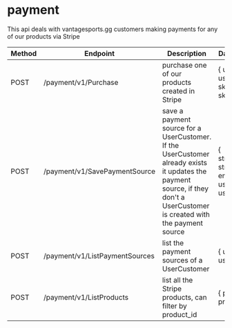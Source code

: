 # payment

This api deals with vantagesports.gg customers making payments for any of our products via Stripe

Method | Endpoint                      | Description                         | Data Format
|------|-------------------------------|-------------------------------------|---------------------------------------------
| POST | /payment/v1/Purchase          | purchase one of our products created in Stripe | { user_id: userId, sku_id: skuId }
| POST | /payment/v1/SavePaymentSource | save a payment source for a UserCustomer.  If the UserCustomer already exists it updates the payment source, if they don't a UserCustomer is created with the payment source | { stripe_token: stripeToken, email: email, user_id: userId}
| POST | /payment/v1/ListPaymentSources| list the payment sources of a UserCustomer | { user_id: userId }
| POST | /payment/v1/ListProducts      | list all the Stripe products, can filter by product_id | { product_id: productId }
